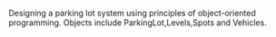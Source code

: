 Designing a parking lot system using principles of object-oriented programming. Objects include ParkingLot,Levels,Spots and Vehicles.
